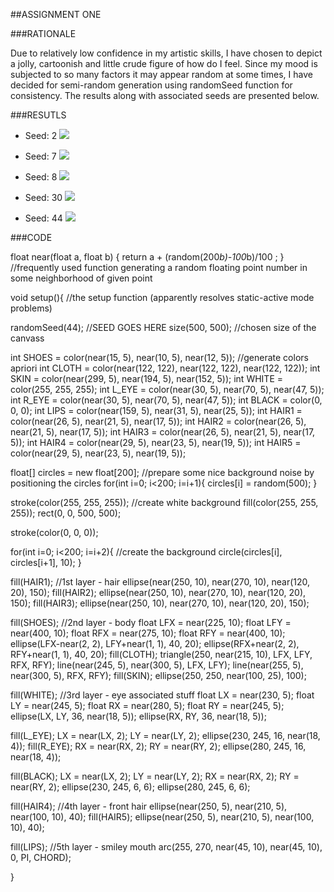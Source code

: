 ##ASSIGNMENT ONE

###RATIONALE

Due to relatively low confidence in my artistic skills, I have chosen to depict a jolly, cartoonish and little crude figure of how do I feel. Since my mood is subjected to so many factors it may appear random at some times, I have decided for semi-random generation using randomSeed function for consistency. The results along with associated seeds are presented below.

###RESUTLS

- Seed: 2
![](2.png)

- Seed: 7
![](7.png)

- Seed: 8
![](8.png)

- Seed: 30
![](30.png)

- Seed: 44
![](44.png)

###CODE

float near(float a, float b) { return a + (random(200*b)-100*b)/100 ; }  //frequently used function generating a random floating point number in some neighborhood of given point


void setup(){                                                            //the setup function (apparently resolves static-active mode problems)
  
  randomSeed(44);                                                        //SEED GOES HERE
  size(500, 500);                                                        //chosen size of the canvass

  int SHOES = color(near(15, 5), near(10, 5), near(12, 5));              //generate colors apriori
  int CLOTH = color(near(122, 122), near(122, 122), near(122, 122));
  int SKIN = color(near(299, 5), near(194, 5), near(152, 5));
  int WHITE = color(255, 255, 255);
  int L_EYE = color(near(30, 5), near(70, 5), near(47, 5));
  int R_EYE = color(near(30, 5), near(70, 5), near(47, 5));
  int BLACK = color(0, 0, 0);
  int LIPS = color(near(159, 5), near(31, 5), near(25, 5));
  int HAIR1 = color(near(26, 5), near(21, 5), near(17, 5));
  int HAIR2 = color(near(26, 5), near(21, 5), near(17, 5));
  int HAIR3 = color(near(26, 5), near(21, 5), near(17, 5));
  int HAIR4 = color(near(29, 5), near(23, 5), near(19, 5));
  int HAIR5 = color(near(29, 5), near(23, 5), near(19, 5));
  
  float[] circles = new float[200];                                      //prepare some nice background noise by positioning the circles
  for(int i=0; i<200; i=i+1){
    circles[i] = random(500);
  }
  
  stroke(color(255, 255, 255));                                          //create white background
  fill(color(255, 255, 255));
  rect(0, 0, 500, 500);
  
  stroke(color(0, 0, 0));
  
  for(int i=0; i<200; i=i+2){                                            //create the background
    circle(circles[i], circles[i+1], 10);
  }

  fill(HAIR1);                                                           //1st layer - hair
  ellipse(near(250, 10), near(270, 10), near(120, 20), 150);
  fill(HAIR2);
  ellipse(near(250, 10), near(270, 10), near(120, 20), 150);
  fill(HAIR3);
  ellipse(near(250, 10), near(270, 10), near(120, 20), 150);

  fill(SHOES);                                                           //2nd layer - body
  float LFX = near(225, 10);
  float LFY = near(400, 10);
  float RFX = near(275, 10);
  float RFY = near(400, 10);
  ellipse(LFX-near(2, 2), LFY+near(1, 1), 40, 20);
  ellipse(RFX+near(2, 2), RFY+near(1, 1), 40, 20);
  fill(CLOTH);
  triangle(250, near(215, 10), LFX, LFY, RFX, RFY);
  line(near(245, 5), near(300, 5), LFX, LFY);
  line(near(255, 5), near(300, 5), RFX, RFY);
  fill(SKIN);
  ellipse(250, 250, near(100, 25), 100);

  fill(WHITE);                                                           //3rd layer - eye associated stuff
  float LX = near(230, 5);
  float LY = near(245, 5);
  float RX = near(280, 5);
  float RY = near(245, 5);
  ellipse(LX, LY, 36, near(18, 5));
  ellipse(RX, RY, 36, near(18, 5));

  fill(L_EYE);
  LX = near(LX, 2);
  LY = near(LY, 2);
  ellipse(230, 245, 16, near(18, 4));
  fill(R_EYE);
  RX = near(RX, 2);
  RY = near(RY, 2);
  ellipse(280, 245, 16, near(18, 4));

  fill(BLACK);
  LX = near(LX, 2);
  LY = near(LY, 2);
  RX = near(RX, 2);
  RY = near(RY, 2);
  ellipse(230, 245, 6, 6);
  ellipse(280, 245, 6, 6);
  
  fill(HAIR4);                                                         //4th layer - front hair
  ellipse(near(250, 5), near(210, 5), near(100, 10), 40);
  fill(HAIR5);
  ellipse(near(250, 5), near(210, 5), near(100, 10), 40);
  
  fill(LIPS);                                                          //5th layer - smiley mouth
  arc(255, 270, near(45, 10), near(45, 10), 0, PI, CHORD);
  
}
